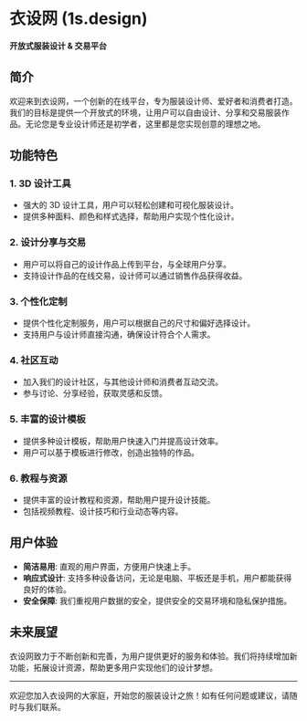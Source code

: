 # 衣设网 (1s.design)


**开放式服装设计 & 交易平台**

## 简介

欢迎来到衣设网，一个创新的在线平台，专为服装设计师、爱好者和消费者打造。我们的目标是提供一个开放式的环境，让用户可以自由设计、分享和交易服装作品。无论您是专业设计师还是初学者，这里都是您实现创意的理想之地。

## 功能特色

### 1. 3D 设计工具
- 强大的 3D 设计工具，用户可以轻松创建和可视化服装设计。
- 提供多种面料、颜色和样式选择，帮助用户实现个性化设计。

### 2. 设计分享与交易
- 用户可以将自己的设计作品上传到平台，与全球用户分享。
- 支持设计作品的在线交易，设计师可以通过销售作品获得收益。

### 3. 个性化定制
- 提供个性化定制服务，用户可以根据自己的尺寸和偏好选择设计。
- 支持用户与设计师直接沟通，确保设计符合个人需求。

### 4. 社区互动
- 加入我们的设计社区，与其他设计师和消费者互动交流。
- 参与讨论、分享经验，获取灵感和反馈。

### 5. 丰富的设计模板
- 提供多种设计模板，帮助用户快速入门并提高设计效率。
- 用户可以基于模板进行修改，创造出独特的作品。

### 6. 教程与资源
- 提供丰富的设计教程和资源，帮助用户提升设计技能。
- 包括视频教程、设计技巧和行业动态等内容。

## 用户体验

- **简洁易用**: 直观的用户界面，方便用户快速上手。
- **响应式设计**: 支持多种设备访问，无论是电脑、平板还是手机，用户都能获得良好的体验。
- **安全保障**: 我们重视用户数据的安全，提供安全的交易环境和隐私保护措施。

## 未来展望

衣设网致力于不断创新和完善，为用户提供更好的服务和体验。我们将持续增加新功能，拓展设计资源，帮助更多用户实现他们的设计梦想。

---

欢迎您加入衣设网的大家庭，开始您的服装设计之旅！如有任何问题或建议，请随时与我们联系。
